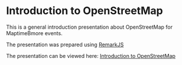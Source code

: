# Introduction to OpenStreetMap

This is a general introduction presentation about OpenStreetMap for MaptimeBmore events.

The presentation was prepared using [RemarkJS](https://github.com/gnab/remark)

The presentation can be viewed here: [Introduction to OpenStreetMap](https://maptimebmore.github.io/osm-presentation)
